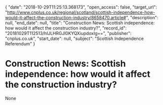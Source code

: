 {
  "date": "2018-10-29T11:25:13.368173", 
  "open_access": false, 
  "target_url": "http://www.cnplus.co.uk/regional/scotland/scottish-independence-how-would-it-affect-the-construction-industry/8658470.article#", 
  "description": null, 
  "end_date": null, 
  "title": "Construction News: Scottish independence: how would it affect the construction industry?", 
  "record_id": "20181029T112513/hIJLHRGJl0KYQXiupdoxIg==", 
  "publisher": "cnplus.co.uk", 
  "start_date": null, 
  "subject": "Scottish Independence Referendum"
}

# Construction News: Scottish independence: how would it affect the construction industry?

None
